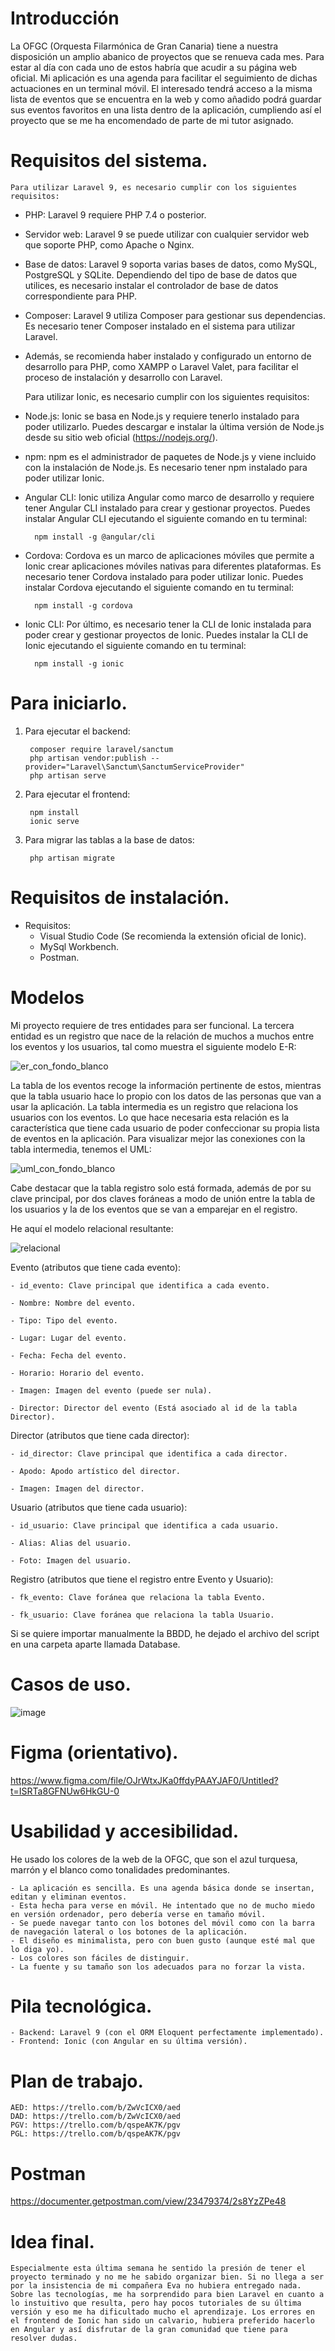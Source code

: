 # Introducción

La OFGC (Orquesta Filarmónica de Gran Canaria) tiene a nuestra disposición un amplio abanico de proyectos que se renueva cada mes. Para estar al día con cada uno de estos habría que acudir a su página web oficial. Mi aplicación es una agenda para facilitar el seguimiento de dichas actuaciones en un terminal móvil. El interesado tendrá acceso a la misma lista de eventos que se encuentra en la web y como añadido podrá guardar sus eventos favoritos en una lista dentro de la aplicación, cumpliendo así el proyecto que se me ha encomendado de parte de mi tutor asignado.

# Requisitos del sistema.

	Para utilizar Laravel 9, es necesario cumplir con los siguientes requisitos:

- PHP: Laravel 9 requiere PHP 7.4 o posterior.
- Servidor web: Laravel 9 se puede utilizar con cualquier servidor web que soporte PHP, como Apache o Nginx.
- Base de datos: Laravel 9 soporta varias bases de datos, como MySQL, PostgreSQL y SQLite. Dependiendo del tipo de base de datos que utilices, es necesario instalar el controlador de base de datos correspondiente para PHP.
- Composer: Laravel 9 utiliza Composer para gestionar sus dependencias. Es necesario tener Composer instalado en el sistema para utilizar Laravel.
- Además, se recomienda haber instalado y configurado un entorno de desarrollo para PHP, como XAMPP o Laravel Valet, para facilitar el proceso de instalación y desarrollo con Laravel.

	Para utilizar Ionic, es necesario cumplir con los siguientes requisitos:

- Node.js: Ionic se basa en Node.js y requiere tenerlo instalado para poder utilizarlo. Puedes descargar e instalar la última versión de Node.js desde su sitio web oficial (https://nodejs.org/).

- npm: npm es el administrador de paquetes de Node.js y viene incluido con la instalación de Node.js. Es necesario tener npm instalado para poder utilizar Ionic.

- Angular CLI: Ionic utiliza Angular como marco de desarrollo y requiere tener Angular CLI instalado para crear y gestionar proyectos. Puedes instalar Angular CLI ejecutando el siguiente comando en tu terminal:

		npm install -g @angular/cli
		
- Cordova: Cordova es un marco de aplicaciones móviles que permite a Ionic crear aplicaciones móviles nativas para diferentes plataformas. Es necesario tener Cordova instalado para poder utilizar Ionic. Puedes instalar Cordova ejecutando el siguiente comando en tu terminal:

		npm install -g cordova

- Ionic CLI: Por último, es necesario tener la CLI de Ionic instalada para poder crear y gestionar proyectos de Ionic. Puedes instalar la CLI de Ionic ejecutando el siguiente comando en tu terminal:

		npm install -g ionic

# Para iniciarlo.
		
1. Para ejecutar el backend:

		composer require laravel/sanctum
		php artisan vendor:publish --provider="Laravel\Sanctum\SanctumServiceProvider"
		php artisan serve
		
2. Para ejecutar el frontend:
	
		npm install
		ionic serve
		
3. Para migrar las tablas a la base de datos:
	
		php artisan migrate
		
# Requisitos de instalación.

- Requisitos:
	- Visual Studio Code (Se recomienda la extensión oficial de Ionic).
	- MySql Workbench.
	- Postman.

# Modelos

Mi proyecto requiere de tres entidades para ser funcional. La tercera entidad es un registro que nace de la relación de muchos a muchos entre los eventos y los usuarios, tal como muestra el siguiente modelo E-R:

![er_con_fondo_blanco](https://user-images.githubusercontent.com/96262947/207350862-44aceae5-dc2c-4e75-b019-f146aed90240.png)

La tabla de los eventos recoge la información pertinente de estos, mientras que la tabla usuario hace lo propio con los datos de las personas que van a usar la aplicación. La tabla intermedia es un registro que relaciona los usuarios con los eventos. Lo que hace necesaria esta relación es la característica que tiene cada usuario de poder confeccionar su propia lista de eventos en la aplicación.
        Para visualizar mejor las conexiones con la tabla intermedia, tenemos el UML:

![uml_con_fondo_blanco](https://user-images.githubusercontent.com/96262947/207351645-f05f5a22-6b99-47cb-bf71-bdf27469ca3c.png)

Cabe destacar que la tabla registro solo está formada, además de por su clave principal, por dos claves foráneas a modo de unión entre la tabla de los usuarios y la de los eventos que se van a emparejar en el registro.

He aquí el modelo relacional resultante:

![relacional](https://user-images.githubusercontent.com/96262947/207352342-43a56183-c293-43c2-a3a5-649cd57ae9ab.png)

Evento (atributos que tiene cada evento):

	- id_evento: Clave principal que identifica a cada evento.

	- Nombre: Nombre del evento.

	- Tipo: Tipo del evento.

	- Lugar: Lugar del evento.

	- Fecha: Fecha del evento.

	- Horario: Horario del evento.

	- Imagen: Imagen del evento (puede ser nula).
	
	- Director: Director del evento (Está asociado al id de la tabla Director).

Director (atributos que tiene cada director):

	- id_director: Clave principal que identifica a cada director.

	- Apodo: Apodo artístico del director.

	- Imagen: Imagen del director.
	
Usuario (atributos que tiene cada usuario):

	- id_usuario: Clave principal que identifica a cada usuario.

	- Alias: Alias del usuario.

	- Foto: Imagen del usuario.
	
Registro (atributos que tiene el registro entre Evento y Usuario):

	- fk_evento: Clave foránea que relaciona la tabla Evento.
	
	- fk_usuario: Clave foránea que relaciona la tabla Usuario.

Si se quiere importar manualmente la BBDD, he dejado el archivo del script en una carpeta aparte llamada Database.

# Casos de uso.

![image](https://user-images.githubusercontent.com/96262947/207384578-eb77c5c3-138a-4480-9a76-996da03c160c.png)

# Figma (orientativo).

https://www.figma.com/file/OJrWtxJKa0ffdyPAAYJAF0/Untitled?t=ISRTa8GFNUw6HkGU-0

# Usabilidad y accesibilidad.

He usado los colores de la web de la OFGC, que son el azul turquesa, marrón y el blanco como tonalidades predominantes.

	- La aplicación es sencilla. Es una agenda básica donde se insertan, editan y eliminan eventos.
	- Esta hecha para verse en móvil. He intentado que no de mucho miedo en versión ordenador, pero debería verse en tamaño móvil.
	- Se puede navegar tanto con los botones del móvil como con la barra de navegación lateral o los botones de la aplicación.
	- El diseño es minimalista, pero con buen gusto (aunque esté mal que lo diga yo).
	- Los colores son fáciles de distinguir.
	- La fuente y su tamaño son los adecuados para no forzar la vista.
	
# Pila tecnológica.

	- Backend: Laravel 9 (con el ORM Eloquent perfectamente implementado).
	- Frontend: Ionic (con Angular en su última versión).
	
# Plan de trabajo.

	AED: https://trello.com/b/ZwVcICX0/aed
	DAD: https://trello.com/b/ZwVcICX0/aed
	PGV: https://trello.com/b/qspeAK7K/pgv
	PGL: https://trello.com/b/qspeAK7K/pgv

# Postman

https://documenter.getpostman.com/view/23479374/2s8YzZPe48
	
# Idea final.

	Especialmente esta última semana he sentido la presión de tener el proyecto terminado y no me he sabido organizar bien. Si no llega a ser por la insistencia de mi compañera Eva no hubiera entregado nada. Sobre las tecnologías, me ha sorprendido para bien Laravel en cuanto a lo instuitivo que resulta, pero hay pocos tutoriales de su última versión y eso me ha dificultado mucho el aprendizaje. Los errores en el frontend de Ionic han sido un calvario, hubiera preferido hacerlo en Angular y así disfrutar de la gran comunidad que tiene para resolver dudas.






